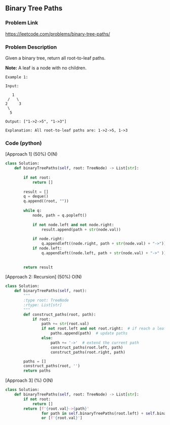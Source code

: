 ## Binary Tree Paths

### Problem Link

https://leetcode.com/problems/binary-tree-paths/

### Problem Description 

Given a binary tree, return all root-to-leaf paths.

**Note:** A leaf is a node with no children.

```
Example 1:

Input:

   1
 /   \
2     3
 \
  5

Output: ["1->2->5", "1->3"]

Explanation: All root-to-leaf paths are: 1->2->5, 1->3

```

### Code (python)

[Approach 1] (50%)  O(N)

```python
class Solution:
    def binaryTreePaths(self, root: TreeNode) -> List[str]:
        
        if not root:
            return []
        
        result = []
        q = deque()
        q.append((root, ""))
        
        while q:
            node, path = q.popleft()
            
            if not node.left and not node.right:
                result.append(path + str(node.val))
                
            if node.right:
                q.appendleft((node.right, path + str(node.val) + "->"))
            if node.left:
                q.appendleft((node.left, path + str(node.val) + "->" ))
                
                
        return result
```

[Approach 2: Recursion] (50%)  O(N)

```python
class Solution:
    def binaryTreePaths(self, root):
        """
        :type root: TreeNode
        :rtype: List[str]
        """
        def construct_paths(root, path):
            if root:
                path += str(root.val)
                if not root.left and not root.right:  # if reach a leaf
                    paths.append(path)  # update paths  
                else:
                    path += '->'  # extend the current path
                    construct_paths(root.left, path)
                    construct_paths(root.right, path)

        paths = []
        construct_paths(root, '')
        return paths
```

[Approach 3] (%)  O(N)

```python
class Solution:
    def binaryTreePaths(self, root: TreeNode) -> List[str]:
        if not root:
            return []
        return [f'{root.val}->{path}' 
                for path in self.binaryTreePaths(root.left) + self.binaryTreePaths(root.right)] \
                or [f'{root.val}']
```